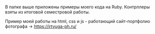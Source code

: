 В папке выше приложены примеры моего кода на Ruby. Контрллеры взяты из итоговой семестровой работы. 

Пример моей работы на html, css и js - работающий сайт-портфолио фотографа -> https://irtyuga-ph.ru/
